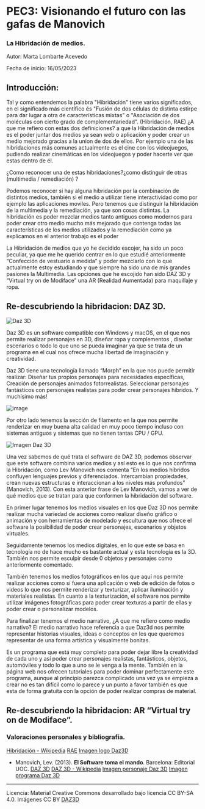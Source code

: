 # PEC3: Visionando el futuro con las gafas de Manovich 

### La Hibridación de medios. 


Autor: Marta Lombarte Acevedo


Fecha de inicio: 16/05/2023 



## Introducción:
Tal y como entendemos la palabra "Hibridación" tiene varios significados, en el significado más científico és "Fusión de dos células de distinta estirpe para dar lugar a otra de características mixtas" o "Asociación de dos moléculas con cierto grado de complementariedad". (Hibridación, RAE) ¿A que me refiero con estas dos definiciones? a que la Hibridación de medios es el poder juntar dos medios ya sean web o aplicación y poder crear un medio mejorado gracias a la union de dos de ellos.
Por ejemplo una de las hibridaciones más comunes actualmente es el cine con los videojuegos, pudiendo realizar cinemáticas en los videojuegos y poder hacerte ver que estas dentro de él.

¿Como reconocer una de estas hibridaciones?¿como distinguir de otras  (multimedia / remediación) ?

Podemos reconocer si hay alguna hibridación por la combinación de distintos medios, también si el medio a utilizar tiene interactividad como por ejemplo las aplicaciones moviles.
Pero tenemos que distinguir la hibridación de la multimedia y la remediación, ya que son cosas distintas. La hibridación es poder mezclar medios tanto antiguos como modernos para poder crear otro medio mucho más mejorado que contenga todas las características de los medios utilizados y la remediación como ya explicamos en el anterior trabajo es el poder 

La Hibridación de medios que yo he decidido escojer, ha sido un poco peculiar, ya que me he querido centrar en lo que estudié anteriormente “Confección de vestuario a medida” y poder mezclarlo con lo que actualmente estoy estudiando y que siempre ha sido una de mis grandes pasiones la Multimedia. Las opciones que he escojido han sido DAZ 3D y “Virtual try on de Modiface” una AR (Realidad Aumentada) para maquillaje y ropa.


## Re-descubriendo la hibridacion: DAZ 3D.

![Daz 3D](https://upload.wikimedia.org/wikipedia/en/8/83/Daz_wikipedia.png)

Daz 3D es un software compatible con Windows y macOS, en el que nos permite realizar personajes en 3D, diseñar ropa y complementos , diseñar escenarios o todo lo que uno se pueda imaginar ya que se trata de un programa en el cual nos ofrece mucha libertad de imaginación y creatividad.

Daz 3D tiene una tecnología llamado “Morph” en la que nos puede permitir realizar:
Diseñar tus propios personajes para necesidades específicas,
Creación de personajes animados fotorrealistas.
Seleccionar personajes fantásticos con personajes realistas para poder crear personajes híbridos. Y muchísimo más!

![image](https://cdn.lovesavingsgroup.com/content/e06dc8d211f333ac31dd19d08fad43f0.png)

Por otro lado tenemos la sección de filamento en la que nos permite renderizar en muy buena alta calidad en muy poco tiempo incluso con sistemas antiguos y sistemas que no tienen tantas CPU / GPU.

![Imagen Daz 3D ](https://www.downloadsource.net/image/uploaded/files/DAZ%20Studio.jpg?fit=max&s=899860658415057ee548b03d07890c64)

Una vez sabemos de qué trata el software de DAZ 3D, podemos observar que este software combina varios medios y así esto es lo que nos confirma la Hibridación, como Lev Manovich nos comenta “En los medios híbridos confluyen lenguajes previos y diferenciados. Intercambian propiedades, crean nuevas estructuras e interaccionan a los niveles más profundos" (Manovich, 2013). 
Con esta anterior frase de Lev Manovich, vamos a ver de qué medios que se tratan para que conformen la hibridación del software.

En primer lugar tenemos los medios visuales en los que Daz 3D nos permite realizar mucha variedad de acciones como realizar diseño gráfico o animación y con herramientas de modelado y escultura que nos ofrece el software la posibilidad de poder crear personajes, escenarios y objetos virtuales. 

Seguidamente tenemos los medios digitales, en lo que este se basa en tecnología no de hace mucho es bastante actual y esta tecnología es la 3D. También nos permite esculpir desde 0 objetos y personajes como anteriormente comentado.

También tenemos los medios fotográficos en los que aquí nos permite realizar acciones como si fuera una aplicación o web de edición de fotos o videos lo que nos permite renderizar y texturizar, aplicar iluminación y materiales realistas. En cuanto a la texturización, el software nos permite utilizar imágenes fotográficas para poder crear texturas a partir de ellas y poder crear o personalizar modelos.

Para finalizar tenemos el medio narrativo, ¿A que me refiero como medio narrativo? El medio narrativo hace referencia a que Daz3d nos permite representar historias visuales, ideas o conceptos en los que queremos representar de una forma artística y visualmente bonitas.

Es un programa que está muy completo para poder dejar libre la creatividad de cada uno y así poder crear personajes realistas, fantásticos, objetos, automóviles y todo lo que a uno se le venga a la mente. También en la página web nos ofrecen tutoriales para poder dominar perfectamente este programa, aunque al principio parezca complicado una vez ya se empieza a crear no es tan difícil como lo parece y un punto a favor también es que esta de forma gratuita con la opción de poder realizar compras de material.

## Re-descubriendo la hibridacion: AR “Virtual try on de Modiface”.




### Valoraciones personales y bibliografía.
[Hibridación - Wikipedia](https://es.wikipedia.org/wiki/Hibridaci%C3%B3n_de_medios)
[RAE](https://dle.rae.es/hibridaci%C3%B3n?m=form)
[Imagen logo Daz3D](https://www.google.com/search?q=daz+3d+logo+CC+BY+SA&tbm=isch&ved=2ahUKEwim9Jifsvz-AhWnoScCHXbfCMkQ2-cCegQIABAA&oq=daz+3d+logo+CC+BY+SA&gs_lcp=CgNpbWcQA1DNBljtC2CUEGgAcAB4AIABUYgB3gGSAQEzmAEAoAEBqgELZ3dzLXdpei1pbWfAAQE&sclient=img&ei=tc1kZObFPKfDnsEP9r6jyAw&bih=919&biw=1388#imgrc=3mG6EpJHE-fk0M)
* Manovich, Lev. (2013). **El Software toma el mando**. Barcelona: Editorial UOC. 
[DAZ 3D](https://blog.daz3d.com/)
[DAZ 3D - Wikipedia](https://en.wikipedia.org/wiki/Daz_3D#Daz_Studio)
[Imagen personaje Daz 3D](https://www.google.com/search?q=daz+3d&source=lnms&tbm=isch&sa=X&ved=2ahUKEwiv2-netPz-AhVIVKQEHan-BoYQ_AUoAXoECAMQAw&biw=1388&bih=919&dpr=1#imgrc=8RmA8cGiwCpxYM)
[Imagen programa Daz 3D](https://www.google.com/search?q=daz+3d&source=lnms&tbm=isch&sa=X&ved=2ahUKEwiuyMD3nvz-AhWKsaQKHZkrBEQQ_AUoAXoECAMQAw&biw=1388&bih=919&dpr=1#imgrc=Y3GuOu2v0dnwPM)

----

Licencia: Material Creative Commons desarrollado bajo licencia CC BY-SA 4.0. Imágenes CC BY [DAZ3D](https://www.daz3d.com/)
